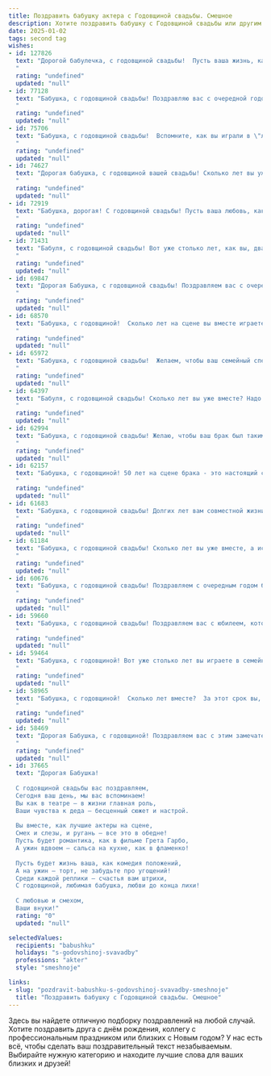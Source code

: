 ```yaml
---
title: Поздравить бабушку актера с Годовщиной свадьбы. Смешное
description: Хотите поздравить бабушку с Годовщиной свадьбы или другим праздником? Наш ИИ создаст незабываемое поздравление, а вы обязательно выделитесь среди других.  
date: 2025-01-02
tags: second tag
wishes:
- id: 127826
  text: "Дорогой бабулечка, с годовщиной свадьбы!  Пусть ваша жизнь, как и лучшие театральные постановки, будет полна ярких эмоций, неожиданных поворотов сюжета и, конечно же, долгих, долгих антрактов, наполненных счастьем и вкусным чаем!  Желаю вам ещё много-много совместных \"премьер\", аплодисментов и букетов цветов,  и чтобы даже самая строгая критика (например, со стороны дедушки) не могла омрачить ваш семейный шедевр!
  "
  rating: "undefined"
  updated: "null"
- id: 77128
  text: "Бабушка, с годовщиной свадьбы! Поздравляю вас с очередной годовщиной! Надеюсь, что ваши супружеские отношения все еще такие же яркие,  как  дебют молодого актера  на сцене - полный страсти, драйва и, конечно же,  не без капельки драматизма!
  "
  rating: "undefined"
  updated: "null"
- id: 75706
  text: "Бабушка, с годовщиной свадьбы!  Вспомните, как вы играли в \"любовь\" на сцене жизни, а теперь вот уже сколько лет пьесу \"Счастливая семья\" ставите!  Желаем вам продолжать играть главные роли в этой постановке и не забывать о репетициях романтики и юмора!
  "
  rating: "undefined"
  updated: "null"
- id: 74627
  text: "Дорогая бабушка, с годовщиной вашей свадьбы! Сколько лет вы уже вместе? Пятьдесят? Шестьдесят? А может, и сто?  Вы, как настоящие актеры, играете свою семейную пьесу с такой страстью и юмором, что просто не перестаешь удивляться! Желаю вам крепкого здоровья, чтобы на следующие юбилеи вас хватило!
  "
  rating: "undefined"
  updated: "null"
- id: 72919
  text: "Бабушка, дорогая! С годовщиной свадьбы! Пусть ваша любовь, как сцена в театре, будет вечно заполнена яркими красками, смешными диалогами и бурными овациями!
  "
  rating: "undefined"
  updated: "null"
- id: 71431
  text: "Бабуля, с годовщиной свадьбы! Вот уже столько лет, как вы, два настоящих актера, играете на сцене жизни главные роли — роли любящих супругов! Желаем, чтобы ваша семейная пьеса продолжалась еще долгие годы, полная юмора, страсти и, конечно же, аншлага!
  "
  rating: "undefined"
  updated: "null"
- id: 69847
  text: "Дорогая Бабушка, с годовщиной свадьбы! Поздравляем вас с очередной годовщиной вашей \"театральной постановки\" - брака! Желаем, чтобы ваши \"роли\" в этом спектакле всегда были яркими, а \"реплики\" – нежными и любящими!  Пусть  \"браво\"  от  вашего  \"зрителя\"  звучит  вечно!
  "
  rating: "undefined"
  updated: "null"
- id: 68570
  text: "Бабушка, с годовщиной!  Сколько лет на сцене вы вместе играете!  Надеюсь, репетиций было меньше, чем спектаклей, а зрители, то есть дети и внуки, всегда были в восторге от вашего семейного представления!
  "
  rating: "undefined"
  updated: "null"
- id: 65972
  text: "Бабушка, с годовщиной свадьбы!  Желаем, чтобы ваш семейный спектакль продолжался  еще много-много лет, с новыми  ролями, интригующим сюжетом  и, конечно же, хэппи-эндом!
  "
  rating: "undefined"
  updated: "null"
- id: 64397
  text: "Бабуля, с годовщиной свадьбы! Сколько лет вы уже вместе? Надо же, целая вечность на сцене театра жизни, а вы все еще играете главные роли -  и в любви, и в комедии!
  "
  rating: "undefined"
  updated: "null"
- id: 62994
  text: "Бабушка, с годовщиной свадьбы! Желаю, чтобы ваш брак был таким же ярким и незабываемым, как ваши роли на сцене! Пусть ваши годы вместе будут полны юмора, любви и, конечно же, оваций!
  "
  rating: "undefined"
  updated: "null"
- id: 62157
  text: "Бабушка, с годовщиной! 50 лет на сцене брака - это настоящий спектакль! Но только представьте, сколько ролей вы уже сыграли: строгая мама, заботливая бабушка, и, конечно, самая харизматичная жена! 👏 Браво! 🎉🥂
  "
  rating: "undefined"
  updated: "null"
- id: 61683
  text: "Бабушка, с годовщиной свадьбы! Долгих лет вам совместной жизни, чтобы каждый день был как \"премьера\" — яркий, эмоциональный и полный страсти! 🎭🎉
  "
  rating: "undefined"
  updated: "null"
- id: 61184
  text: "Бабушка, с годовщиной свадьбы! Сколько лет вы уже вместе, а искры в ваших глазах горят, будто только вчера сыграли свадьбу. Наверняка, за эти годы вы научились выживать на одной сцене, как настоящие актеры! Желаем, чтобы ваша любовь была яркой, а брак - крепким, как театральная декорация!
  "
  rating: "undefined"
  updated: "null"
- id: 60676
  text: "Бабушка, с годовщиной свадьбы! Поздравляем с очередным годом без споров и скандалов, а главное - с очередной ролью в семейной пьесе, где вы, как всегда, блистаете талантом. Желаем, чтобы ваши отношения были такими же яркими и искрометными, как ваши актерские работы!
  "
  rating: "undefined"
  updated: "null"
- id: 59660
  text: "Бабушка, с годовщиной свадьбы! Поздравляем вас с юбилеем, который доказывает, что даже на сцене брачного союза вы с дедушкой умеете играть главные роли! Желаем вам продолжать блистать в любви и смехе, как настоящие звезды!
  "
  rating: "undefined"
  updated: "null"
- id: 59464
  text: "Бабушка, с годовщиной! Вот уже столько лет вы играете в семейном театре главную роль — роль любящей и заботливой жены! Не сбавляйте обороты, пусть ваша любовь будет всегда на бис! 🎭💖🎉
  "
  rating: "undefined"
  updated: "null"
- id: 58965
  text: "Бабушка, с годовщиной!  Сколько лет вместе?  За этот срок вы, наверное, уже выучили все реплики друг друга наизусть, как опытные актеры!  И пусть ваша семейная комедия продолжается еще  многие-многие годы!
  "
  rating: "undefined"
  updated: "null"
- id: 58469
  text: "Дорогая Бабушка, с годовщиной! Поздравляем вас с этим замечательным событием! Пусть ваша любовь и дальше цветет пышным букетом, а ваши роли в семейном спектакле всегда будут яркими и незабываемыми! 😊
  "
  rating: "undefined"
  updated: "null"
- id: 37665
  text: "Дорогая Бабушка!
  
  С годовщиной свадьбы вас поздравляем,
  Сегодня ваш день, мы вас вспоминаем!
  Вы как в театре – в жизни главная роль,
  Ваши чувства к деда – бесценный сюжет и настрой.
  
  Вы вместе, как лучшие актеры на сцене,
  Смех и слезы, и ругань – все это в обедне!
  Пусть будет романтика, как в фильме Грета Гарбо,
  А ужин вдвоем – сальса на кухне, как в фламенко!
  
  Пусть будет жизнь ваша, как комедия положений,
  А на ужин – торт, не забудьте про угощений!
  Среди каждой реплики — счастья вам штрихи,
  С годовщиной, любимая бабушка, любви до конца лихи!
  
  С любовью и смехом,
  Ваши внуки!"
  rating: "0"
  updated: "null"

selectedValues:
  recipients: "babushku"
  holidays: "s-godovshinoj-svavadby"
  professions: "akter"
  style: "smeshnoje"

links:
- slug: "pozdravit-babushku-s-godovshinoj-svavadby-smeshnoje"
  title: "Поздравить бабушку с Годовщиной свадьбы. Смешное"
---
```


Здесь вы найдете отличную подборку поздравлений на любой случай. 
Хотите поздравить друга с днём рождения, коллегу с профессиональным праздником или близких с Новым годом? У нас есть всё, чтобы сделать ваш поздравительный текст незабываемым. Выбирайте нужную категорию и находите лучшие слова для ваших близких и друзей!
